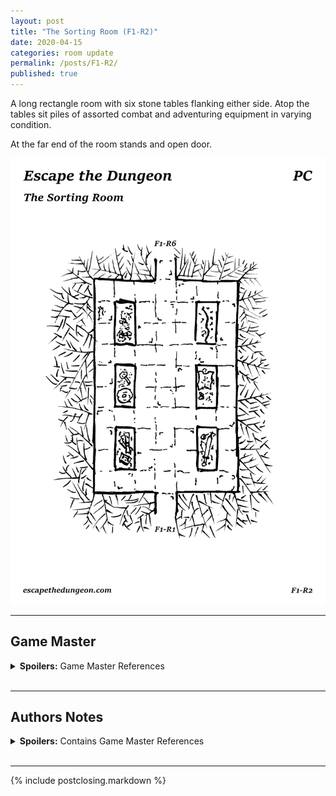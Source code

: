 ```yaml
---
layout: post
title: "The Sorting Room (F1-R2)"
date: 2020-04-15
categories: room update
permalink: /posts/F1-R2/
published: true
---
```


A long rectangle room with six stone tables flanking either side. Atop the tables sit piles of assorted combat and adventuring equipment in varying condition.

At the far end of the room stands and open door.

![The Sorting Room (F1R2)](/assets/maps/rooms/escapethedungeon-f1-r2-pc.png)

---

## Game Master

<details><summary><b>Spoilers:</b> Game Master References</summary>
&nbsp;

![The Sorting Room (F1R2)](/assets/maps/rooms/escapethedungeon-f1-r2-gm.png)

# Focus Points

**Sorting Tables (F1-R2-FP01)**

Six stone tables piled with equipment, it appears to be loosely sorted into categories. These tables can be searched with an easy inspection check to find salvageable items. Adventurers will be able to find four items.

Use the random table below or your own.

**(S) Hidden Stash (F1-R2-FP02)**

Near the north east corner of the room is a hidden stash, denoted with the "S". An easy inspection check of the room will reveal stone dust on the floor below the stash. An additional easy inspection check will reveal a stone tile in the wall appears to be loose.

The stone tile can be removed with an easy strength check. Inside the hidden stash is a **Jeweled Golden Dagger** and 30 Gold pieces.

**Exits (F1-R2-FP03)**

A door stands open at the northern end of the room.

# Items

**Jeweled Golden Dagger (F1-R2-ITM01)**

A curved gold patina dagger incrusted with Ruby gemstones on the hilt and pommel.

# Random Table

| Roll | Item | Description |
| :---: | :--- | :--- |
| 1 | Loose Teeth | A handful of loose teeth. |
| 2 | Empty Bottle | An empty bottle. |
| 3 | Edible Ration | A day of rations for one person. |
| 4 | Alien Pendant | A pendant of white stone engraved with an alien symbol. |
| 5 | Plain Clothes | A set of clothes. |
| 6 | Fancy Hat | A fancy hat adorned with a peacock feather.  |
| 7 | Unburnt Torch | A unlit torch. |
| 8 | Leather Armor | A set of leather armor. |
| 9 | Rusted Dagger | A dagger with a rusted blade. |
| 10 | Broadsword | A worn Broadsword stained with dried blood. |
| 11 | Spear | A spear with a red ribbon on the pommel. |
| 12 | Wooden Shield | A battered circular wooden shield. |
| 13 | Bow and Quiver of Arrows | A short bow and quiver of 20 arrows. |
| 14 | Blank Sheet of Paper and Charcoal | A large piece of blank paper and a small peice of charcoal. |
| 15 | Crowbar | A metal crowbar. |
| 16 | Scroll of Telekinesis | An old scroll of Telekinesis.  |
| 17 | Blank Spell Book | A cheap spell book, unused. |
| 18 | Crossbow and Quiver of Bolts | A crossbow and quiver of 20 bolts. |
| 19 | Standard Healing Potion | A standard healing potion. |
| 20 | Immaculate Steel Breastplate | A steel breastplate covered in rust and grime, hiding its perfect condition. |

</details>
&nbsp;

---

## Authors Notes

<details><summary><b>Spoilers:</b> Contains Game Master References</summary>
&nbsp;

The adventurers probably need some starting equipment, if they find this room they will gen an opportunity to get some.

Most of the items in the table were thought up by me, when I couldn't think of anything else I got some items by rolling some random trinkets on [Donjon](https://donjon.bin.sh/5e/random/#type=trinket).

</details>
&nbsp;

---

{% include postclosing.markdown %}
